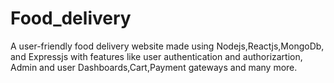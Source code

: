 # Food_delivery
A user-friendly food delivery website made using Nodejs,Reactjs,MongoDb, and Expressjs with features like user authentication and authorizartion, Admin and user Dashboards,Cart,Payment gateways and many more.

